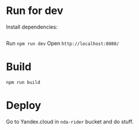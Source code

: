 # Run for dev
Install dependencies:
```
```
Run `npm run dev`
Open `http://localhost:8080/`

# Build
`npm run build`

# Deploy
Go to Yandex.cloud in `nda-rider` bucket and do stuff.